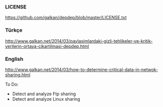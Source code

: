 ### LICENSE
https://github.com/galkan/depdep/blob/master/LICENSE.txt

### Türkçe
http://www.galkan.net/2014/03/paylasimlardaki-gizli-tehlikeler-ve-kritik-verilerin-ortaya-cikartilmasi-depdep.html

### English
http://www.galkan.net/2014/03/how-to-determine-critical-data-in-netwok-sharing.html

To Do:
- Detect and analyze Ftp sharing
- Detect and analyze Linux sharing
